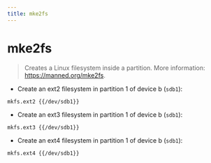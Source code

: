 ```yaml
---
title: mke2fs
---
```

# mke2fs

> Creates a Linux filesystem inside a partition.
> More information: <https://manned.org/mke2fs>.

- Create an ext2 filesystem in partition 1 of device b (`sdb1`):

`mkfs.ext2 {{/dev/sdb1}}`

- Create an ext3 filesystem in partition 1 of device b (`sdb1`):

`mkfs.ext3 {{/dev/sdb1}}`

- Create an ext4 filesystem in partition 1 of device b (`sdb1`):

`mkfs.ext4 {{/dev/sdb1}}`
